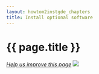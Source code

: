 ```yaml
---
layout: howtom2instgde_chapters
title: Install optional software
---
```


<h1 id="instgde-prereq-optional">{{ page.title }}</h1>

<p><a href="{{ site.githuburl }}install-gde/prereq/optional.md" target="_blank"><em>Help us improve this page</em></a>&nbsp;<img src="{{ site.baseurl }}common/images/newWindow.gif"/></p>

